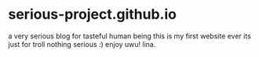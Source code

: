 # serious-project.github.io
a very serious blog for tasteful human being
this is my first website ever
its just for troll nothing serious :)
enjoy uwu!
lina.
